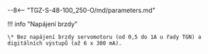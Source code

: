 --8<-- "TGZ-S-48-100_250-O/md/parameters.md"

!!! info "Napájení brzdy"

	\* Bez napájení brzdy servomotoru (od 0,5 do 1A u řady TGN) a digitálních výstupů (až 6 x 300 mA).
